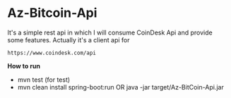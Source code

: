 # Az-Bitcoin-Api
It's a simple rest api in which I will consume CoinDesk Api and provide some features. Actually it's a client api for 
    
    https://www.coindesk.com/api

**How to run**
* mvn test (for test)
* mvn clean install spring-boot:run OR java -jar target/Az-BitCoin-Api.jar
